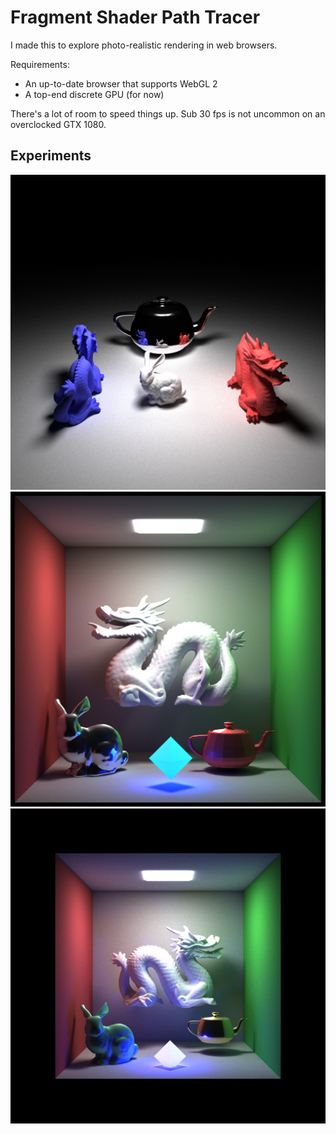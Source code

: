 # Fragment Shader Path Tracer

I made this to explore photo-realistic rendering in web browsers.
 
Requirements:
* An up-to-date browser that supports WebGL 2
* A top-end discrete GPU (for now)

There's a lot of room to speed things up.  Sub 30 fps is not uncommon on an overclocked GTX 1080.

## Experiments

![alt text](images/v5.png)
![alt text](images/v6.png)
![alt text](images/v9.png)
